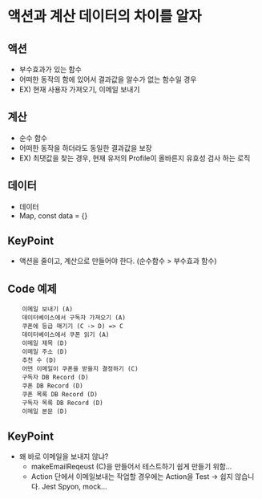 # 액션과 계산 데이터의 차이를 알자

## 액션

- 부수효과가 있는 함수
- 어떠한 동작의 함에 있어서 결과값을 알수가 없는 함수일 경우
- EX) 현재 사용자 가져오기, 이메일 보내기

## 계산

- 순수 함수
- 어떠한 동작을 하더라도 동일한 결과값을 보장
- EX) 최댓값을 찾는 경우, 현재 유저의 Profile이 올바른지 유효성 검사 하는 로직

## 데이터

- 데이터
- Map, const data = {}

## KeyPoint

- 액션을 줄이고, 계산으로 만들어야 한다. (순수함수 > 부수효과 함수)

## Code 예제

```
    이메일 보내기 (A)
    데이터베이스에서 구독자 가져오기 (A)
    쿠폰에 등급 매기기 (C -> D) => C
    데이터베이스에서 쿠폰 읽기 (A)
    이메일 제목 (D)
    이메일 주소 (D)
    추천 수 (D)
    어떤 이메일이 쿠폰을 받을지 결정하기 (C)
    구독자 DB Record (D)
    쿠폰 DB Record (D)
    쿠폰 목록 DB Record (D)
    구독자 목록 DB Record (D)
    이메일 본문 (D)
```

## KeyPoint

- 왜 바로 이메일을 보내지 않냐?
  - makeEmailReqeust (C)을 만들어서 테스트하기 쉽게 만들기 위함...
  - Action 단에서 이메일보내는 작업할 경우에는 Action을 Test -> 쉽지 않습니다. Jest Spyon, mock...
